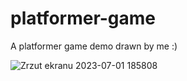# platformer-game
A platformer game demo drawn by me :)


![Zrzut ekranu 2023-07-01 185808](https://github.com/MeloonDev/platformer-game/assets/101139202/c95fe453-4d6e-4c2d-8ec9-36df72f2ada4)

